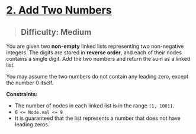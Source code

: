 # [2. Add Two Numbers](https://leetcode.com/problems/add-two-numbers/)

> ## Difficulty: Medium

You are given two **non-empty** linked lists representing two non-negative integers. The digits are stored in **reverse order**, and each of their nodes contains a single digit. Add the two numbers and return the sum as a linked list.

You may assume the two numbers do not contain any leading zero, except the number 0 itself.

**Constraints:**

- The number of nodes in each linked list is in the range `[1, 100]]`.
- `0 <= Node.val <= 9`
- It is guaranteed that the list represents a number that does not have leading zeros.
